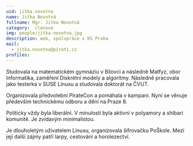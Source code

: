 ```yaml
---
uid: jitka.novotna
name: Jitka Novotná
fullname: Mgr. Jitka Novotná
category:  clenove
img: people/jitka-novotna.jpg  
description: web, spolupráce s KS Praha
mail: 
  - jitka.novotna@pirati.cz
profiles:
---
```


Studovala na matematickém gymnáziu v Bílovci a následně Matfyz, obor Informatika, zaměření Diskrétní modely a algoritmy. Následně pracovala jako testerka v SUSE Linuxu a studovala doktorát na ČVUT.

Organizovala předvolební PirateCon a pomáhala v kampani. Nyní se věnuje především technickému odboru a dění na Praze 8.

Politicky vždy byla liberální. V minulosti byla aktivní v polyamory a shibari komunitě. Je zvídavým minimalistou.

Je dlouholetým uživatelem Linuxu, organizovala šifrovačku PoŠkole. Mezi její další zájmy patří larpy, cestování a horolezectví.
